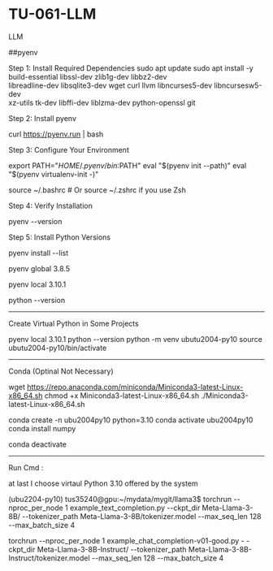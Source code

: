 # TU-061-LLM
LLM

##pyenv

Step 1: Install Required Dependencies
sudo apt update
sudo apt install -y build-essential libssl-dev zlib1g-dev libbz2-dev \
libreadline-dev libsqlite3-dev wget curl llvm libncurses5-dev libncursesw5-dev \
xz-utils tk-dev libffi-dev liblzma-dev python-openssl git



Step 2: Install pyenv

curl https://pyenv.run | bash



Step 3: Configure Your Environment

export PATH="$HOME/.pyenv/bin:$PATH"
eval "$(pyenv init --path)"
eval "$(pyenv virtualenv-init -)"

source ~/.bashrc  # Or source ~/.zshrc if you use Zsh



Step 4: Verify Installation

pyenv --version

Step 5: Install Python Versions

pyenv install --list


pyenv global 3.8.5



pyenv local 3.10.1


python --version

******************************************************************
Create Virtual Python in Some Projects

pyenv local 3.10.1
python --version
python -m venv ubutu2004-py10
source ubutu2004-py10/bin/activate

******************************************************************



Conda (Optinal Not Necessary)


wget https://repo.anaconda.com/miniconda/Miniconda3-latest-Linux-x86_64.sh
chmod +x Miniconda3-latest-Linux-x86_64.sh
./Miniconda3-latest-Linux-x86_64.sh

conda create -n ubu2004py10 python=3.10
conda activate ubu2004py10
conda install numpy

conda deactivate



******************************************************************



Run Cmd : 

at last I choose virtaul Python 3.10 offered by the system


(ubu2204-py10) tus35240@gpu:~/mydata/mygit/llama3$ torchrun --nproc_per_node 1 example_text_completion.py     --ckpt_dir Meta-Llama-3-8B/     --tokenizer_path Meta-Llama-3-8B/tokenizer.model     --max_seq_len 128 --max_batch_size 4


torchrun --nproc_per_node 1 example_chat_completion-v01-good.py     -
-ckpt_dir Meta-Llama-3-8B-Instruct/     --tokenizer_path Meta-Llama-3-8B-Instruct/tokenizer.model     --max_seq_len 128 --max_batch_size 4




